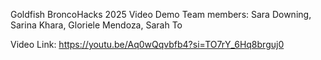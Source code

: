 Goldfish BroncoHacks 2025 Video Demo
Team members: Sara Downing, Sarina Khara, Gloriele Mendoza, Sarah To

Video Link: https://youtu.be/Aq0wQqvbfb4?si=TO7rY_6Hq8brguj0
